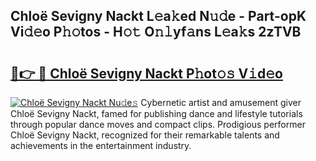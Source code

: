 ## Chloë Sevigny Nackt L𝚎a𝚔ed N𝚞𝚍e - Part-opK Vi𝚍𝚎o P𝚑𝚘tos - H𝚘𝚝 O𝚗𝚕yf𝚊ns L𝚎a𝚔s 2zTVB

# <h2><a href="http://kf6ali.oniu.top/?m=Chlo%c3%ab+Sevigny+Nackt">🔗👉 🔴 Chloë Sevigny Nackt P𝚑ot𝚘𝚜 V𝚒d𝚎o</a></h2>

[![Chloë Sevigny Nackt Nu𝚍e𝚜](https://i.imgur.com/0qMVB7G.gif)](http://kf6ali.oniu.top/?m=Chlo%c3%ab+Sevigny+Nackt)
Cybernetic artist and amusement giver Chloë Sevigny Nackt, famed for publishing dance and lifestyle tutorials through popular dance moves and compact clips. Prodigious performer Chloë Sevigny Nackt, recognized for their remarkable talents and achievements in the entertainment industry.  
